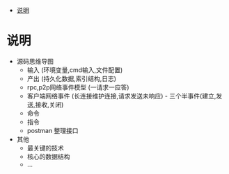 <!-- TOC -->

- [说明](#说明)

<!-- /TOC -->


# 说明

* 源码思维导图
  * 输入 (环境变量,cmd输入,文件配置)
  * 产出 (持久化数据,索引结构,日志)
  * rpc,p2p网络事件模型 (一请求一应答)
  * 客户端网络事件 (长连接维护连接,请求发送未响应) - 三个半事件(建立,发送,接收,关闭)
  * 命令
  * 指令
  * postman 整理接口
* 其他
  * 最关键的技术
  * 核心的数据结构
  * ...
